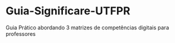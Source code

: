 # Guia-Significare-UTFPR

Guia Prático abordando 3 matrizes de competências digitais para professores
